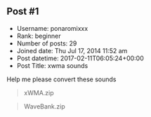 ## Post #1
- Username: ponaromixxx
- Rank: beginner
- Number of posts: 29
- Joined date: Thu Jul 17, 2014 11:52 am
- Post datetime: 2017-02-11T06:05:24+00:00
- Post Title: xwma sounds

Help me please convert these sounds

[](http://fastpic.ru/)


> xWMA.zip

> WaveBank.zip
